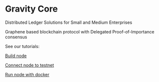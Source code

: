 # Gravity Core

Distributed Ledger Solutions for Small and Medium Enterprises

Graphene based blockchain protocol with Delegated Proof-of-Importance consensus


See our tutorials:

[Build node](https://github.com/GravityProtocol/gravity-docs/blob/master/building%20on%20ubuntu.md) 

[Connect node to testnet](https://github.com/GravityProtocol/gravity-docs/blob/master/connecting%20to%20testnet.md) 

[Run node with docker](https://github.com/GravityProtocol/gravity-docs/blob/master/running%20node%20with%20docker.md) 
